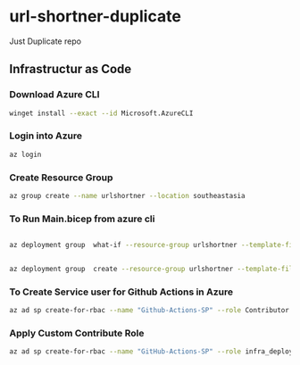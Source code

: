 # url-shortner-duplicate
Just Duplicate repo 


## Infrastructur as Code

### Download Azure CLI
```bash
winget install --exact --id Microsoft.AzureCLI
```

### Login into Azure
```bash
az login
```

### Create Resource Group

```bash
az group create --name urlshortner --location southeastasia
```

### To Run Main.bicep from azure cli

```bash

az deployment group  what-if --resource-group urlshortner --template-file infrastructure/main.bicep


az deployment group  create --resource-group urlshortner --template-file infrastructure/main.bicep
```

### To Create Service user for Github Actions in Azure

```bash
az ad sp create-for-rbac --name "Github-Actions-SP" --role Contributor --scopes /subscriptions/67a63877-9ecd-4d2a-b2c2-7cf4047395bb  --sdk-auth


```
### Apply Custom Contribute Role 

```bash
az ad sp create-for-rbac --name "GitHub-Actions-SP" --role infra_deploy_duplicate  --scopes /subscriptions/67a63877-9ecd-4d2a-b2c2-7cf4047395bb --sdk-auth

```